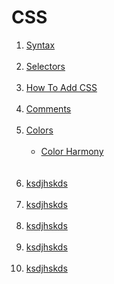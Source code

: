 # CSS

<ol>
  <li><a href="https://www.w3schools.com/css/css_syntax.asp">Syntax</a></li><br>
  <li><a href="https://www.w3schools.com/css/css_selectors.asp">Selectors</a></li><br>
  <li><a href="https://www.w3schools.com/css/css_howto.asp">How To Add CSS</a></li><br>
  <li><a href="https://www.w3schools.com/css/css_comments.asp">Comments</a></li><br>
  <li>
    <a href="https://www.w3schools.com/css/css_colors.asp">Colors</a><br><br>
    <ul>
      <li><a href="https://www.canva.com/colors/color-wheel/">Color Harmony</a></li><br>
    </ul>
  </li><br>
  <li><a href="">ksdjhskds</a></li><br>
  <li><a href="">ksdjhskds</a></li><br>
  <li><a href="">ksdjhskds</a></li><br>
  <li><a href="">ksdjhskds</a></li><br>
  <li><a href="">ksdjhskds</a></li><br>
</ol>

